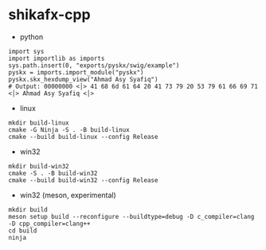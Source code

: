 # shikafx-cpp

- python
```python3
import sys
import importlib as imports
sys.path.insert(0, "exports/pyskx/swig/example")
pyskx = imports.import_module("pyskx")
pyskx.skx_hexdump_view("Ahmad Asy Syafiq")
# Output: 00000000 <│> 41 68 6d 61 64 20 41 73 79 20 53 79 61 66 69 71 <│> Ahmad Asy Syafiq <│>
```

- linux
```shell
mkdir build-linux
cmake -G Ninja -S . -B build-linux
cmake --build build-linux --config Release
```

- win32
```shell
mkdir build-win32
cmake -S . -B build-win32
cmake --build build-win32 --config Release
```

- win32 (meson, experimental)

```
mkdir build
meson setup build --reconfigure --buildtype=debug -D c_compiler=clang -D cpp_compiler=clang++ 
cd build
ninja
```
